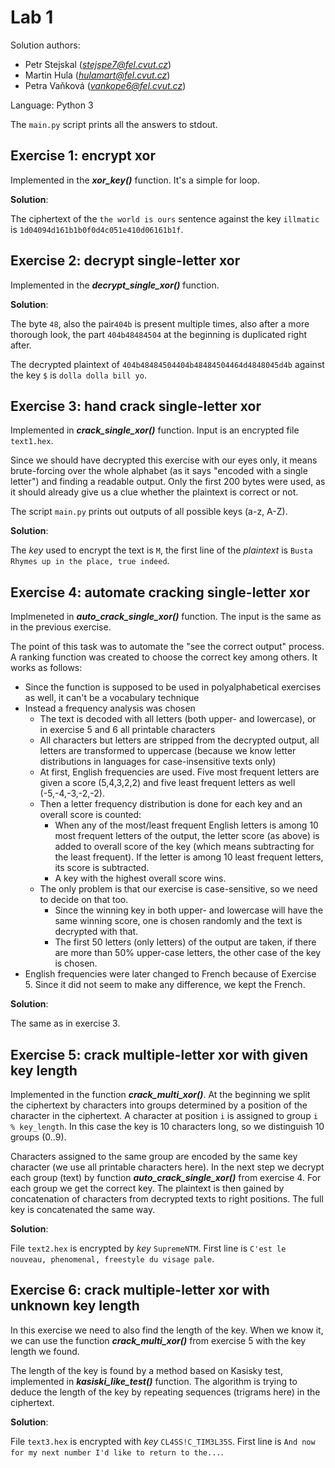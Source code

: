 # Lab 1

Solution authors:

- Petr Stejskal (*stejspe7@fel.cvut.cz*)
- Martin Hula (*hulamart@fel.cvut.cz*)
- Petra Vaňková (*vankope6@fel.cvut.cz*)

Language: Python 3

The `main.py` script prints all the answers to stdout.


## Exercise 1: encrypt xor

Implemented in the ***xor_key()*** function. It's a simple for loop.

**Solution**:

The ciphertext of the `the world is ours` sentence against the key `illmatic` is `1d04094d161b1b0f0d4c051e410d06161b1f`.


## Exercise 2: decrypt single-letter xor

Implemented in the ***decrypt_single_xor()*** function.

**Solution**:

The byte `48`, also the pair`404b` is present multiple times, also after a more thorough look, the part `404b48484504` at the beginning is duplicated right after.

The decrypted plaintext of `404b48484504404b48484504464d4848045d4b` against the key `$` is `dolla dolla bill yo`.

## Exercise 3: hand crack single-letter xor

Implemented in ***crack_single_xor()*** function. Input is an encrypted file `text1.hex`.

Since we should have decrypted this exercise with our eyes only, it means brute-forcing over the whole alphabet (as it says "encoded with a single letter") and finding a readable output. Only the first 200 bytes were used, as it should already give us a clue whether the plaintext is correct or not. 

The script `main.py` prints out outputs of all possible keys (a-z, A-Z).

**Solution**:

The *key* used to encrypt the text is `M`, the first line of the *plaintext* is `Busta Rhymes up in the place, true indeed`.

## Exercise 4: automate cracking single-letter xor

Implmeneted in ***auto_crack_single_xor()*** function. The input is the same as in the previous exercise.

The point of this task was to automate the "see the correct output" process. A ranking function was created to choose the correct key among others. It works as follows:

* Since the function is supposed to be used in polyalphabetical exercises as well, it can't be a vocabulary technique
* Instead a frequency analysis was chosen 
  * The text is decoded with all letters (both upper- and lowercase), or in exercise 5 and 6 all printable characters
  * All characters but letters are stripped from the decrypted output, all letters are transformed to uppercase (because we know letter distributions in languages for case-insensitive texts only)
  * At first, English frequencies are used. Five most frequent letters are given a score (5,4,3,2,2) and five least frequent letters as well (-5,-4,-3,-2,-2).
  * Then a letter frequency distribution is done for each key and an overall score is counted:
    * When any of the most/least frequent English letters is among 10 most frequent letters of the output, the letter score (as above) is added to overall score of the key (which means subtracting for the least frequent). If the letter is among 10 least frequent letters, its score is subtracted. 
    * A key with the highest overall score wins.
  * The only problem is that our exercise is case-sensitive, so we need to decide on that too.
    * Since the winning key in both upper- and lowercase will have the same winning score, one is chosen randomly and the text is decrypted with that.
    * The first 50 letters (only letters) of the output are taken, if there are more than 50% upper-case letters, the other case of the key is chosen.
* English frequencies were later changed to French because of Exercise 5. Since it did not seem to make any difference, we kept the French.

**Solution**:

The same as in exercise 3.

## Exercise 5: crack multiple-letter xor with given key length
Implemented in the function ***crack_multi_xor()***. At the beginning we split the ciphertext by characters into groups determined by a position of the character in the ciphertext. A character at position `i` is assigned to group `i % key_length`. In this case the key is 10 characters long, so we distinguish 10 groups (0..9).

Characters assigned to the same group are encoded by the same key character (we use all printable characters here). In the next step we decrypt each group (text) by function ***auto_crack_single_xor()*** from exercise 4. For each group we get the correct key. The plaintext is then gained by concatenation of characters from decrypted texts to right positions. The full key is concatenated the same way.

**Solution**:

File `text2.hex` is encrypted by *key* `SupremeNTM`.
First line is `C'est le nouveau, phenomenal, freestyle du visage pale`.

## Exercise 6: crack multiple-letter xor with unknown key length
In this exercise we need to also find the length of the key. When we know it, we can use the function ***crack_multi_xor()*** from exercise 5 with the key length we found.

The length of the key is found by a method based on Kasisky test, implemented in ***kasiski_like_test()*** function. The algorithm is trying to deduce the length of the key by repeating sequences (trigrams here) in the ciphertext.

**Solution**:

File `text3.hex` is encrypted with *key* `CL4SS!C_TIM3L35S`.
First line is `And now for my next number I'd like to return to the...`.